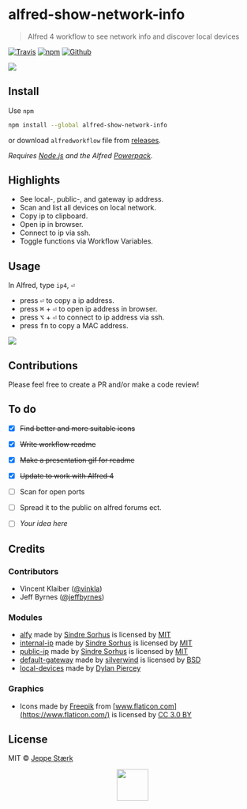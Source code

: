 # alfred-show-network-info 

> Alfred 4 workflow to see network info and discover local devices

[![Travis](https://img.shields.io/travis/jeppestaerk/alfred-show-network-info/master.svg?style=flat-square&label=build%20status)](https://travis-ci.org/jeppestaerk/alfred-show-network-info) [![npm](https://img.shields.io/npm/dt/alfred-show-network-info.svg?style=flat-square&label=npm%20downloads)](https://www.npmjs.com/package/alfred-show-network-info) [![Github](https://img.shields.io/github/downloads/jeppestaerk/alfred-show-network-info/total.svg?style=flat-square&label=github%20downloads)](https://github.com/jeppestaerk/alfred-show-network-info/releases/latest)

<img src="https://raw.githubusercontent.com/jeppestaerk/alfred-show-network-info/master/preview.png">


## Install

Use `npm`
```sh
npm install --global alfred-show-network-info
```
or download `alfredworkflow` file from [releases](https://github.com/jeppestaerk/alfred-show-network-info/releases/latest).

*Requires [Node.js](https://nodejs.org) and the Alfred [Powerpack](https://www.alfredapp.com/powerpack/).*


## Highlights

- See local-, public-, and gateway ip address.
- Scan and list all devices on local network.
- Copy ip to clipboard.
- Open ip in browser.
- Connect to ip via ssh.
- Toggle functions via Workflow Variables.


## Usage

In Alfred, type `ip4`, <kbd>⏎</kbd>
- press <kbd>⏎</kbd> to copy a ip address.
- press <kbd>⌘</kbd> + <kbd>⏎</kbd> to open ip address in browser.
- press <kbd>⌥</kbd> + <kbd>⏎</kbd> to connect to ip address via ssh.
- press <kbd>fn</kbd> to copy a MAC address.

<img src="https://raw.githubusercontent.com/jeppestaerk/alfred-show-network-info/master/preview.gif">


## Contributions

Please feel free to create a PR and/or make a code review!


## To do

- [x] ~~Find better and more suitable icons~~
- [x] ~~Write workflow readme~~
- [x] ~~Make a presentation gif for readme~~
- [x] ~~Update to work with Alfred 4~~
- [ ] Scan for open ports
- [ ] Spread it to the public on alfred forums ect.
- [ ] *Your idea here*


## Credits

### Contributors

- Vincent Klaiber ([@vinkla](https://github.com/vinkla))
- Jeff Byrnes ([@jeffbyrnes](https://github.com/jeffbyrnes))

### Modules

- [alfy](https://github.com/sindresorhus/alfy) made by [Sindre Sorhus](https://sindresorhus.com/) is licensed by [MIT](https://github.com/sindresorhus/alfy/blob/master/license)
- [internal-ip](https://github.com/sindresorhus/internal-ip) made by [Sindre Sorhus](https://sindresorhus.com/) is licensed by [MIT](https://github.com/sindresorhus/internal-ip/blob/master/license)
- [public-ip](https://github.com/sindresorhus/public-ip) made by [Sindre Sorhus](https://sindresorhus.com/) is licensed by [MIT](https://github.com/sindresorhus/public-ip/blob/master/license)
- [default-gateway](https://github.com/silverwind/default-gateway) made by [silverwind](https://silverwind.io/) is licensed by [BSD](https://github.com/silverwind/default-gateway/blob/master/LICENSE)
- [local-devices](https://github.com/DylanPiercey/local-devices) made by [Dylan Piercey](https://github.com/DylanPiercey)

### Graphics

- Icons made by [Freepik](http://www.freepik.com) from [www.flaticon.com](https://www.flaticon.com/) is licensed by [CC 3.0 BY](http://creativecommons.org/licenses/by/3.0/)


## License

MIT © [Jeppe Stærk](https://staerk.io)


<p align="center"><img src="https://raw.githubusercontent.com/jeppestaerk/alfred-show-network-info/master/icon.png" width="64" ></p>
